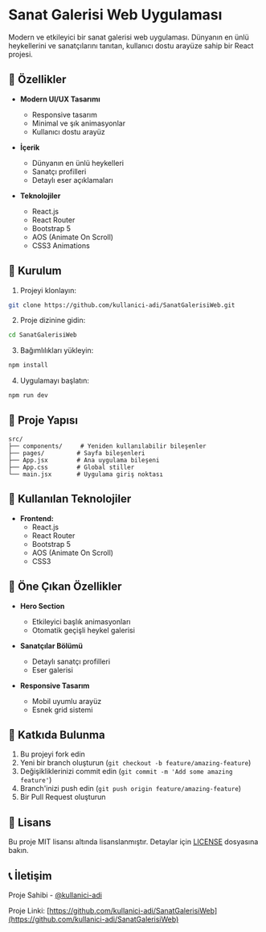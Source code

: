 # Sanat Galerisi Web Uygulaması

Modern ve etkileyici bir sanat galerisi web uygulaması. Dünyanın en ünlü heykellerini ve sanatçılarını tanıtan, kullanıcı dostu arayüze sahip bir React projesi.

## 🎨 Özellikler

- **Modern UI/UX Tasarımı**
  - Responsive tasarım
  - Minimal ve şık animasyonlar
  - Kullanıcı dostu arayüz

- **İçerik**
  - Dünyanın en ünlü heykelleri
  - Sanatçı profilleri
  - Detaylı eser açıklamaları

- **Teknolojiler**
  - React.js
  - React Router
  - Bootstrap 5
  - AOS (Animate On Scroll)
  - CSS3 Animations

## 🚀 Kurulum

1. Projeyi klonlayın:
```bash
git clone https://github.com/kullanici-adi/SanatGalerisiWeb.git
```

2. Proje dizinine gidin:
```bash
cd SanatGalerisiWeb
```

3. Bağımlılıkları yükleyin:
```bash
npm install
```

4. Uygulamayı başlatın:
```bash
npm run dev
```

## 📁 Proje Yapısı

```
src/
├── components/     # Yeniden kullanılabilir bileşenler
├── pages/         # Sayfa bileşenleri
├── App.jsx        # Ana uygulama bileşeni
├── App.css        # Global stiller
└── main.jsx       # Uygulama giriş noktası
```

## 🎯 Kullanılan Teknolojiler

- **Frontend:**
  - React.js
  - React Router
  - Bootstrap 5
  - AOS (Animate On Scroll)
  - CSS3

## 🌟 Öne Çıkan Özellikler

- **Hero Section**
  - Etkileyici başlık animasyonları
  - Otomatik geçişli heykel galerisi

- **Sanatçılar Bölümü**
  - Detaylı sanatçı profilleri
  - Eser galerisi

- **Responsive Tasarım**
  - Mobil uyumlu arayüz
  - Esnek grid sistemi

## 🤝 Katkıda Bulunma

1. Bu projeyi fork edin
2. Yeni bir branch oluşturun (`git checkout -b feature/amazing-feature`)
3. Değişikliklerinizi commit edin (`git commit -m 'Add some amazing feature'`)
4. Branch'inizi push edin (`git push origin feature/amazing-feature`)
5. Bir Pull Request oluşturun

## 📝 Lisans

Bu proje MIT lisansı altında lisanslanmıştır. Detaylar için [LICENSE](LICENSE) dosyasına bakın.

## 📞 İletişim

Proje Sahibi - [@kullanici-adi](https://github.com/kullanici-adi)

Proje Linki: [https://github.com/kullanici-adi/SanatGalerisiWeb](https://github.com/kullanici-adi/SanatGalerisiWeb)
